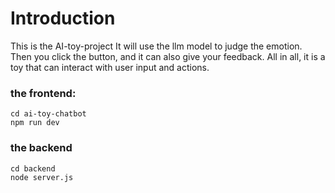 # Introduction 
This is the AI-toy-project
It will use the llm model to judge the emotion. Then you click the button, and it can also give your feedback.
All in all, it is a toy that can interact with user input and actions.

### the frontend: 
```
cd ai-toy-chatbot
npm run dev 
```
### the backend
```
cd backend
node server.js
```



